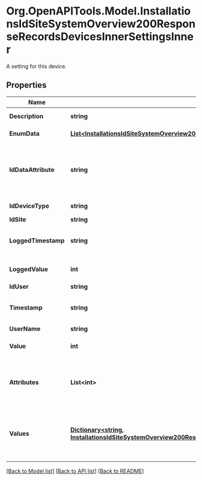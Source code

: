 # Org.OpenAPITools.Model.InstallationsIdSiteSystemOverview200ResponseRecordsDevicesInnerSettingsInner
A setting for this device.

## Properties

Name | Type | Description | Notes
------------ | ------------- | ------------- | -------------
**Description** | **string** | Setting description. | 
**EnumData** | [**List&lt;InstallationsIdSiteSystemOverview200ResponseRecordsDevicesInnerSettingsInnerEnumDataInner&gt;**](InstallationsIdSiteSystemOverview200ResponseRecordsDevicesInnerSettingsInnerEnumDataInner.md) | Possible enums. | 
**IdDataAttribute** | **string** | The numeric data attribute id for this setting, or a description for compound settings. | 
**IdDeviceType** | **string** | Device type id. | 
**IdSite** | **string** | Installation id. | 
**LoggedTimestamp** | **string** | Timestamp at which this setting was logged. | 
**LoggedValue** | **int** | Value logged for this setting. | 
**IdUser** | **string** | User id. | 
**Timestamp** | **string** | Timestamp at which this setting was queued. | 
**UserName** | **string** | User name. | 
**Value** | **int** | Current value for this setting. | 
**Attributes** | **List&lt;int&gt;** | Underlying data attributes, only for compound settings. | [optional] 
**Values** | [**Dictionary&lt;string, InstallationsIdSiteSystemOverview200ResponseRecordsDevicesInnerSettingsInnerValuesValue&gt;**](InstallationsIdSiteSystemOverview200ResponseRecordsDevicesInnerSettingsInnerValuesValue.md) | Underlying values corresponding to this value, only for compounded settings. | [optional] 

[[Back to Model list]](../../README.md#documentation-for-models) [[Back to API list]](../../README.md#documentation-for-api-endpoints) [[Back to README]](../../README.md)

